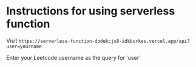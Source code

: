 # Instructions for using serverless function



Visit ```https://serverless-function-dpdekcjs8-idkburkes.vercel.app/api?user=yourname```

Enter your Leetcode username as the query for 'user'
